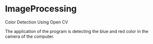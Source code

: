 # ImageProcessing
Color Detection Using Open CV

The application of the program is detecting the blue and red color in the camera of the computer.
